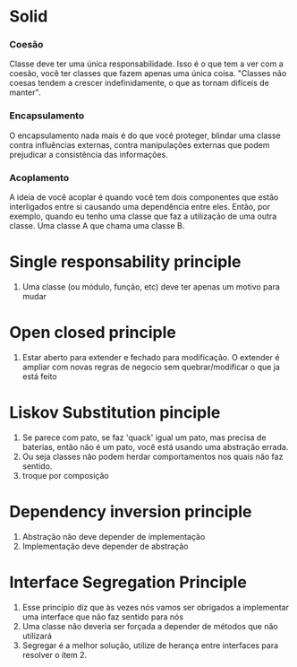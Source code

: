 # Solid


### Coesão
Classe deve ter uma única responsabilidade. Isso é o que tem a ver com a coesão, você ter classes que fazem apenas uma única coisa. "Classes não coesas tendem a crescer indefinidamente, o que as tornam difíceis de manter".  

### Encapsulamento  
O encapsulamento nada mais é do que você proteger, blindar uma classe contra influências externas, contra manipulações externas que podem prejudicar a consistência das informações.  

### Acoplamento
A ideia de você acoplar é quando você tem dois componentes que estão interligados entre si causando uma dependência entre eles. Então, por exemplo, quando eu tenho uma classe que faz a utilização de uma outra classe. Uma classe A que chama uma classe B. 




# Single responsability principle  
1. Uma classe (ou módulo, função, etc) deve ter apenas um motivo para mudar  
# Open closed principle    
1. Estar aberto para extender e fechado para modificação. O extender é ampliar com novas regras de negocio sem quebrar/modificar o que ja está feito  
# Liskov Substitution pinciple  
1. Se parece com pato, se faz 'quack' igual um pato, mas precisa de baterias, então não é um pato, você está usando uma abstração errada.
2. Ou seja classes não podem herdar comportamentos nos quais não faz sentido.
3. troque por composição
# Dependency inversion principle  
1. Abstração não deve depender de implementação
2. Implementação deve depender de abstração
# Interface Segregation Principle  
1. Esse princípio diz que às vezes nós vamos ser obrigados a implementar uma interface que não faz sentido para nós
2. Uma classe não deveria ser forçada a depender de métodos que não utilizará
3. Segregar é a melhor solução, utilize de herança entre interfaces para resolver o item 2.
